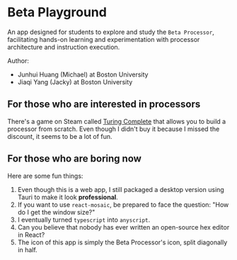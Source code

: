 # Beta Playground

An app designed for students to explore and study the `Beta Processor`, facilitating hands-on learning and experimentation with processor architecture and instruction execution.

Author:
- Junhui Huang (Michael) at Boston University
- Jiaqi Yang (Jacky) at Boston University

## For those who are interested in processors

There's a game on Steam called [Turing Complete](https://store.steampowered.com/app/1444480/Turing_Complete/) that allows you to build a processor from scratch. Even though I didn't buy it because I missed the discount, it seems to be a lot of fun.

## For those who are boring now

Here are some fun things:

1. Even though this is a web app, I still packaged a desktop version using Tauri to make it look **professional**.
2. If you want to use `react-mosaic`, be prepared to face the question: "How do I get the window size?"
3. I eventually turned `typescript` into `anyscript`.
4. Can you believe that nobody has ever written an open-source hex editor in React?
5. The icon of this app is simply the Beta Processor's icon, split diagonally in half.
